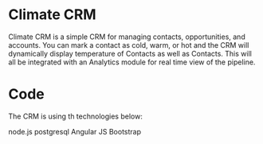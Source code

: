 Climate CRM
=======

Climate CRM is a simple CRM for managing contacts, opportunities, and accounts. You can mark a contact as cold, warm, or hot and the CRM will dynamically display temperature of Contacts as well as Contacts. This will all be integrated with an Analytics module for real time view of the pipeline. 



Code
=========

The CRM is using th technologies below:

node.js
postgresql
Angular JS
Bootstrap


